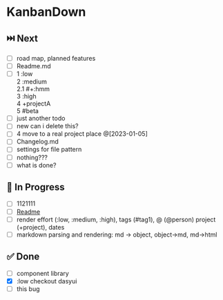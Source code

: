 # KanbanDown

## ⏭️ Next

- [ ] road map, planned features
- [ ] Readme.md
- [ ] 1 :low  <br />2 :medium  <br />2.1 #+:hmm <br />3 :high  <br />4 +projectA  <br />5 #beta
- [ ] just another todo
- [ ] new can i delete this?
- [ ] 4 move to a real project place @[2023-01-05]
- [ ] Changelog.md
- [ ] settings for file pattern
- [ ] nothing???
- [ ] what is done?

## 🚧 In Progress

- [ ] 1121111
- [ ] [Readme](./readme.md)
- [ ] render effort (:low, :medium, :high), tags (#tag1), @ (@person) project (+project), dates
- [ ] markdown parsing and rendering: md -> object, object->md, md->html

## ✅ Done

- [ ] component library
- [x] :low checkout dasyui
- [ ] this bug
